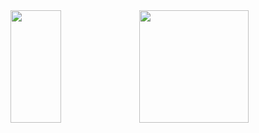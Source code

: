 <div>
  <img src="https://github-readme-stats.vercel.app/api?username=DvvCz&hide_border=true&show_icons=true&bg_color=0000&text_color=666666" height=180px width=40%>
  <img src="https://github-readme-stats.vercel.app/api/top-langs?username=DvvCz&hide_border=true&langs_count=8&layout=compact&hide=css,cmake&bg_color=0000" height=180px width=59%>
</div>
